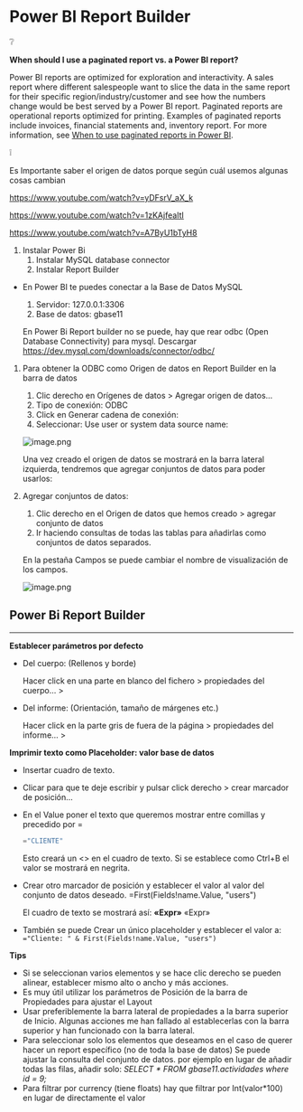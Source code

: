 # Power BI Report Builder
<aside>
❔

**When should I use a paginated report vs. a Power BI report?**

Power BI reports are optimized for exploration and interactivity.  A sales report where different salespeople want to slice the data in the same report for their specific
 region/industry/customer and see how the numbers change would be best 
served by a Power BI report. Paginated reports are operational reports optimized for printing. Examples of paginated reports include invoices, financial statements 
and, inventory report. For more information, see [When to use paginated reports in Power BI](https://learn.microsoft.com/en-us/power-bi/guidance/report-paginated-or-power-bi).

</aside>

<aside>
❕

Es Importante saber el origen de datos porque según cuál usemos algunas cosas cambian

</aside>

<aside>

https://www.youtube.com/watch?v=yDFsrV_aX_k

</aside>

<aside>

https://www.youtube.com/watch?v=1zKAjfeaItI

</aside>

<aside>

https://www.youtube.com/watch?v=A7ByU1bTyH8

</aside>

1. Instalar Power Bi
    1. Instalar MySQL database connector
    2. Instalar Report Builder
- En Power BI te puedes conectar a la Base de Datos MySQL
    1. Servidor: 127.0.0.1:3306
    2. Base de datos: gbase11
    
    En Power Bi Report builder no se puede, hay que rear odbc (Open Database Connectivity) para mysql. Descargar  https://dev.mysql.com/downloads/connector/odbc/
    
1. Para obtener la ODBC como Origen de datos en Report Builder en la barra de datos 
    1. Clic derecho en Orígenes de datos > Agregar origen de datos… 
    2. Tipo de conexión: ODBC
    3. Click en Generar cadena de conexión: 
    4. Seleccionar: Use user or system data source name: 
    
    ![image.png](attachment:8b89993e-4561-4df9-8491-a37c34ce96d5:image.png)
    
    Una vez creado el origen de datos se mostrará en la barra lateral izquierda, tendremos que agregar conjuntos de datos para poder usarlos: 
    
2. Agregar conjuntos de datos: 
    1. Clic derecho en el Origen de datos que hemos creado > agregar conjunto de datos
    2. Ir haciendo consultas de todas las tablas para añadirlas como conjuntos de datos separados. 
    
    En la pestaña Campos se puede cambiar el nombre de visualización de los campos. 
    
    ![image.png](attachment:bf8fadc0-9e3b-4b2c-9772-faec8d35c3df:image.png)
    

## Power Bi Report Builder

---

**Establecer parámetros por defecto**

- Del cuerpo: (Rellenos y borde)
    
    Hacer click en una parte en blanco del fichero > propiedades del cuerpo… > 
    
- Del informe: (Orientación, tamaño de márgenes etc.)
    
    Hacer click en la parte gris de fuera de la página > propiedades del informe… > 
    

**Imprimir texto como Placeholder: valor base de datos**

- Insertar cuadro de texto.
- Clicar para que te deje escribir y pulsar click derecho > crear marcador de posición…
- En el Value poner el texto que queremos mostrar entre comillas y precedido por =
    
    ```jsx
    ="CLIENTE"
    ```
    
    Esto creará un <<Expr>> en el cuadro de texto. Si se establece como Ctrl+B el valor se mostrará en negrita.  
    
- Crear otro marcador de posición y establecer el valor al valor del conjunto de datos deseado. =First(Fields!name.Value, "users")
    
    El cuadro de texto se mostrará así: **«Expr»** «Expr»
    
- También se puede Crear un único placeholder y establecer el valor a: `="Cliente: " & First(Fields!name.Value, "users")`
    
    
       
    

**Tips**

- Si se seleccionan varios elementos y se hace clic derecho se pueden alinear, establecer mismo alto o ancho y más acciones.
- Es muy útil utilizar los parámetros de Posición de la barra de Propiedades para ajustar el Layout
- Usar preferiblemente la barra lateral de propiedades a la barra superior de Inicio. Algunas acciones me han fallado al establecerlas con la barra superior y han funcionado con la barra lateral.
- Para seleccionar solo los elementos que deseamos en el caso de querer hacer un report específico (no de toda la base de datos) Se puede ajustar la consulta del conjunto de datos. por ejemplo en lugar de añadir todas las filas, añadir solo: *SELECT * FROM gbase11.actividades where id = 9;*
- Para filtrar por currency (tiene floats) hay que filtrar por Int(valor*100) en lugar de directamente el valor
